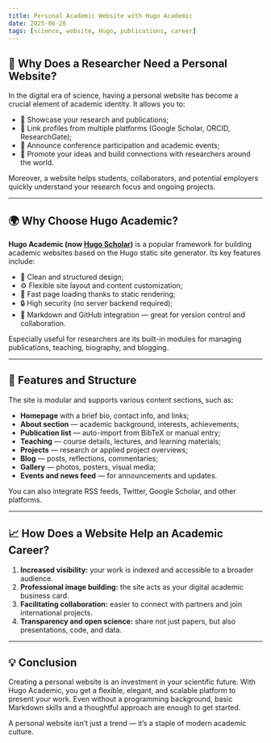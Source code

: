 ```yaml
---
title: Personal Academic Website with Hugo Academic
date: 2025-06-26
tags: [science, website, Hugo, publications, career]
---
```


## 🧭 Why Does a Researcher Need a Personal Website?

In the digital era of science, having a personal website has become a crucial element of academic identity. It allows you to:

- 📢 Showcase your research and publications;
- 🔗 Link profiles from multiple platforms (Google Scholar, ORCID, ResearchGate);
- 📅 Announce conference participation and academic events;
- 🧠 Promote your ideas and build connections with researchers around the world.

Moreover, a website helps students, collaborators, and potential employers quickly understand your research focus and ongoing projects.

---

## 🌍 Why Choose Hugo Academic?

**Hugo Academic (now [Hugo Scholar](https://wowchemy.com))** is a popular framework for building academic websites based on the Hugo static site generator. Its key features include:

- 📐 Clean and structured design;
- ⚙️ Flexible site layout and content customization;
- 🚀 Fast page loading thanks to static rendering;
- 🔒 High security (no server backend required);
- 💼 Markdown and GitHub integration — great for version control and collaboration.

Especially useful for researchers are its built-in modules for managing publications, teaching, biography, and blogging.

---

## 🔧 Features and Structure

The site is modular and supports various content sections, such as:

- **Homepage** with a brief bio, contact info, and links;
- **About section** — academic background, interests, achievements;
- **Publication list** — auto-import from BibTeX or manual entry;
- **Teaching** — course details, lectures, and learning materials;
- **Projects** — research or applied project overviews;
- **Blog** — posts, reflections, commentaries;
- **Gallery** — photos, posters, visual media;
- **Events and news feed** — for announcements and updates.

You can also integrate RSS feeds, Twitter, Google Scholar, and other platforms.

---

## 📈 How Does a Website Help an Academic Career?

1. **Increased visibility:** your work is indexed and accessible to a broader audience.
2. **Professional image building:** the site acts as your digital academic business card.
3. **Facilitating collaboration:** easier to connect with partners and join international projects.
4. **Transparency and open science:** share not just papers, but also presentations, code, and data.

---

## 💡 Conclusion

Creating a personal website is an investment in your scientific future. With Hugo Academic, you get a flexible, elegant, and scalable platform to present your work. Even without a programming background, basic Markdown skills and a thoughtful approach are enough to get started.

A personal website isn’t just a trend — it’s a staple of modern academic culture.

